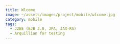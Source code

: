 ```yaml
---
title: Wlcome
image: ~/assets/images/project/mobile/wlcome.jpg
category: mobile
tags:
  - J2EE (EJB 3.0, JPA, JAX-RS)
  - Arquillian for testing
---
```


